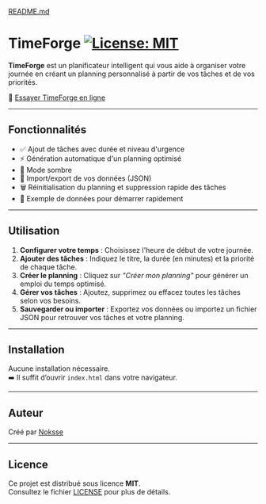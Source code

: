 [README.md](https://github.com/user-attachments/files/22119934/README.md)
# TimeForge [![License: MIT](https://img.shields.io/badge/License-MIT-yellow.svg)](LICENSE)

**TimeForge** est un planificateur intelligent qui vous aide à organiser votre journée en créant un planning personnalisé à partir de vos tâches et de vos priorités.

🔗 [Essayer TimeForge en ligne](https://noksse22.github.io/Time-Forge/)

---

## Fonctionnalités

- ✅ Ajout de tâches avec durée et niveau d'urgence  
- ⚡ Génération automatique d'un planning optimisé  
- 🌙 Mode sombre  
- 📂 Import/export de vos données (JSON)  
- 🗑️ Réinitialisation du planning et suppression rapide des tâches  
- 📝 Exemple de données pour démarrer rapidement  

---

## Utilisation

1. **Configurer votre temps** : Choisissez l'heure de début de votre journée.  
2. **Ajouter des tâches** : Indiquez le titre, la durée (en minutes) et la priorité de chaque tâche.  
3. **Créer le planning** : Cliquez sur *"Créer mon planning"* pour générer un emploi du temps optimisé.  
4. **Gérer vos tâches** : Ajoutez, supprimez ou effacez toutes les tâches selon vos besoins.  
5. **Sauvegarder ou importer** : Exportez vos données ou importez un fichier JSON pour retrouver vos tâches et votre planning.  

---

## Installation

Aucune installation nécessaire.  
➡️ Il suffit d’ouvrir `index.html` dans votre navigateur.  

---

## Auteur

Créé par [Noksse](https://github.com/Noksse22)  

---

## Licence

Ce projet est distribué sous licence **MIT**.  
Consultez le fichier [LICENSE](LICENSE) pour plus de détails.  
